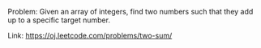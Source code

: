 Problem: Given an array of integers, find two numbers such that they add up to
a specific target number.

Link: https://oj.leetcode.com/problems/two-sum/
